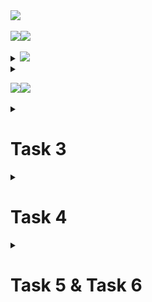 <img src="https://fonts.freepik.com/api/render?variantId=11811&fontSize=72&text=Tasks+for+VSD+Squadron+FM">
<p><img src="https://fonts.freepik.com/api/render?variantId=11255&fontSize=24&text=This%20repo%20is%20created%20by%20Axat%20Gadhwal%20oF%20Gra"><img src="https://fonts.freepik.com/api/render?variantId=11255&fontSize=24&text=de%207th%20of%20APS%20Varanasi"></p>
<details><summary><img src="https://fonts.freepik.com/api/render?variantId=12086&fontSize=48&text=Task%201%20%3A%20Verilog%20code%20and%20PCF%20File%20Analysis"></summary>

<details><summary><H2>⚠Precautions and Steps before starting</H2></summary>

We need to make sure several things...

 <H3> - @ First refer to Datasheet and make sure that all steps are performed correctly.</H3>
           + Refer to <a href="https://github.com/Axat-Gadhwal/VSD-Squadron-FM-Project/commit/364cd6ba9da9dd026fda9a84b65e62c78609b679"> Datasheet</a>

> Make sure that all steps in the datasheet are performed correctly{installation, setup, etc.....}

## Let's begin...😲😲

After starting The Virtual Machine, it should look as follows :-
<br><Img Src="https://github.com/Axat-Gadhwal/Images-VSD-Internship/blob/main/Screenshot%20(257).png?raw=true">

### Open the terminal
<Img src="https://github.com/Axat-Gadhwal/Images-VSD-Internship/blob/main/Screenshot%20(264).png?raw=true">

### Navigate to `VSDSquadron_FM` directory because all projects are located there.
> Later navigating to the `blink_led` directory because all the things required to flash led like Makefile, ASC Code
<Img src="https://github.com/Axat-Gadhwal/Images-VSD-Internship/blob/main/Screenshot%20(266).png?raw=true">

### Seeing the contents of the blink_led....
<Img Src="https://github.com/Axat-Gadhwal/Images-VSD-Internship/blob/main/Screenshot%20(267).png?raw=true">

## Now we have made the base... Learning about these in later documents...

</details>

<details><summary><H2>Navigating files needed to execute the RGB Led Blinking Program</H2></summary>

## Till now we had seen the contents of the "blink_led" directory. Studing in deeper about them now....

> Use `nano` to see the files in a text editor called **nano**. Such as `nano Makefile` to see the Makefile, etc....

## Contents of "blink_led":-

### 1. Makefile
<br>`nano Makefile` to see the Makefile
<img src="https://github.com/Axat-Gadhwal/Images-VSD-Internship/blob/main/Screenshot%20(268).png?raw=true">
<br>Makefile Content
<img src="https://github.com/Axat-Gadhwal/Images-VSD-Internship/blob/main/Screenshot%20(269).png?raw=true">

### 2. Verilog Code{rgb_blink.v}
> `.v` stands for verilog
<p>`nano rgb_blink.v` to see the  Verilog file</p>
<img src="![image](https://github.com/user-attachments/assets/5bd39a72-a6c6-4a13-aef2-31487a2f1aa3)">
 <p>Verilog file content</p>
<img src="https://github.com/Axat-Gadhwal/Images-VSD-Internship/blob/main/Screenshot%20(271).png?raw=true">

### 3. PCF File{VSDSquadronFM.pcf}
> `.pcf` stands for PCF file format such as `.txt`.
<p>`nano VSDSquadronFM.pcf` to see the PCF File</p>
<img src="https://github.com/Axat-Gadhwal/Images-VSD-Internship/blob/main/Screenshot%20(272).png?raw=true">
<br>PCF File Content
<img src="https://github.com/Axat-Gadhwal/Images-VSD-Internship/blob/main/Screenshot%20(273).png?raw=true">

### 4. JSON Code{rgb_blink.json}
> `.json` stands for **json** file format.
<p>JSON File Content</p>
<img src="https://github.com/Axat-Gadhwal/Images-VSD-Internship/blob/main/Screenshot%20(274).png?raw=true">

### 5. ASC Code{rgb_blink.asc}
> `.asc` for **asc** file format.
<p>`nano rgb_blink.asc` to see the ASC File</p>
<img src="https://github.com/Axat-Gadhwal/Images-VSD-Internship/blob/main/Screenshot%20(275).png?raw=true">
> Unable to show the `asc` file's content. See later topics to see that...

### 6. Module Timings{rgb_blink.timings}
> `.timings` for **Module Timings**.
<P>`nano rgb_blink.timings` to see the Module Timings' file.</P>
<img src="https://github.com/Axat-Gadhwal/Images-VSD-Internship/blob/main/Screenshot%20(276).png?raw=true">
<br> Module Timings File Content
<img src="https://github.com/Axat-Gadhwal/Images-VSD-Internship/blob/main/Screenshot%20(277).png?raw=true">

</details>

<details><summary><H2> Step 1 - Understanding the Verilog code</H2></summary>
  


##  We need to understand this verilog code:-
     //----------------------------------------------------------------------------
    //                                                                          --
    //                         Module Declaration                               --
    //                                                                          --
    //----------------------------------------------------------------------------
    module top (
      // outputs
      output wire led_red  , // Red
      output wire led_blue , // Blue
      output wire led_green , // Green
      input wire hw_clk,  // Hardware Oscillator, not the internal oscillator
      output wire testwire
    );
    
      wire        int_osc            ;
      reg  [27:0] frequency_counter_i;
    
      assign testwire = frequency_counter_i[5];
     
      always @(posedge int_osc) begin
        frequency_counter_i <= frequency_counter_i + 1'b1;
      end
    
    
    //----------------------------------------------------------------------------
    //                                                                          --
    //                       Counter                                            --
    //                                                                          --
    //----------------------------------------------------------------------------
    
    //----------------------------------------------------------------------------
    //                                                                          --
    //                       Internal Oscillator                                --
    //                                                                          --
    //----------------------------------------------------------------------------
      SB_HFOSC #(.CLKHF_DIV ("0b10")) u_SB_HFOSC ( .CLKHFPU(1'b1), .CLKHFEN(1'b1), .CLKHF(int_osc));
    
    
    //----------------------------------------------------------------------------
    //                                                                          --
    //                       Instantiate RGB primitive                          --
    //                                                                          --
    //----------------------------------------------------------------------------
      SB_RGBA_DRV RGB_DRIVER (
        .RGBLEDEN(1'b1                                            ),
        .RGB0PWM (1'b0), // red
        .RGB1PWM (1'b0), // green
        .RGB2PWM (1'b1), // blue
        .CURREN  (1'b1                                            ),
        .RGB0    (led_red                                       ), //Actual Hardware connection
        .RGB1    (led_green                                       ),
        .RGB2    (led_blue                                        )
      );
      defparam RGB_DRIVER.RGB0_CURRENT = "0b000001";
      defparam RGB_DRIVER.RGB1_CURRENT = "0b000001";
      defparam RGB_DRIVER.RGB2_CURRENT = "0b000001";
    
    endmodule
## Purpose

  ### The purpose of this Verilog code is that it controls the RGB Led based on the Clock Inputs

  
   <details><summary><H3> Explanation of Verilog code </H3></summary>
     
<p>We need to understand this verilog code :-</p>


   
       module top (
      // outputs
      output wire led_red  , // Red
      output wire led_blue , // Blue
      output wire led_green , // Green
      input wire hw_clk,  // Hardware Oscillator, not the internal oscillator
      output wire testwire
     );






## Module Declaration

<p>The line module top ( begins the definition of a module named top. In Verilog, a module is a fundamental building block that encapsulates a design or a part of a design</p>







## Ports

<p>The ports are defined within the parentheses. Ports are the inputs and outputs of the module that allow it to interact with other modules or external signals.</p>

### Output Ports
 
   **output wire led_red:**
  This declares an output port named led_red, which is a wire type. It is intended to control the red component of an RGB LED.

  **output wire led_blue:**
  This declares an output port named led_blue, which controls the blue component of the RGB LED.

 **output wire led_green:**
This declares an output port named led_green, which controls the green component of the RGB LED.



### Input Ports

**input wire hw_clk:**
This declares an input port named hw_clk, which is a wire type. It represents the hardware oscillator clock input. This clock signal is used to synchronize operations within the module.









### Additional Output Port

**output wire testwire**
This declares another output port named testwire. The purpose of this port is typically for testing or debugging purposes, allowing you to output a signal that can be monitored externally.







### Summary

<p>The top module is designed to control an RGB LED with three output ports (for red, blue, and green) and takes a hardware clock input. It also includes an additional output for testing purposes. The actual functionality of how these outputs are driven would be defined in the rest of the module's code, which is not included in this snippet.</p>










</details>


<details><summary><H3>Internal Logic Components Analysis</H3></summary>


<details><summary><H4>Internal Oscillator (SB_HFOSC) instantiation</H4></summary>

#### The internal oscillator in the Verilog code is instantiated using the SB_HFOSC module, which generates a high-frequency clock signal for the design. Here’s a brief overview of its instantiation:

       SB_HFOSC #(.CLKHF_DIV ("0b10")) u_SB_HFOSC (
          .CLKHFPU(1'b1), // Power-up the oscillator
          .CLKHFEN(1'b1), // Enable the oscillator
          .CLKHF(int_osc) // Output clock signal
      );

## Purpose

<p>Generates a high-frequency clock signal (int_osc).</p>





## Parameters

#### CLKHF_DIV ("0b10"): 
Divides the output frequency by 2.








## Connections{Control Signals}

### CLKHFPU
<p>This connection basically powers up the oscillator</p>








### CLKHFEN

<P>This connection basically enables the Oscillator</P>










### CLKHF


<p>Output connected to internal int_osc signal</p>















## Summary

<p>This oscillator provides the clock signal used by the frequency counter and other components in the design.</p>










</details>






<details><summary style="font-size: 34em;"><H4>Frequency Counter Logic</H4></summary>
 
- A 28-bit register (frequency_counter_i) counts clock cycles from the internal oscillator.
* It increments on each rising edge of int_osc.

  <br>The 5th bit of the counter is assigned to testwire, which can be used for testing.

<p><A href="https://en.wikipedia.org/wiki/Frequency_counter#:~:text=Most%20frequency%20counters%20work%20by%20using%20a%20counter%2C,display%2C%20and%20the%20counter%20is%20reset%20to%20zero.">Explained briefly</A></p>

</details>


<details><summary><H4>RGB Led Driver (SB_RGBA_DRV) Overview</H4></summary>

<p>In the provided Verilog code, the RGB LED driver is instantiated using the SB_RGBA_DRV module. This module is specifically designed to control RGB LEDs, allowing for the adjustment of color and brightness through PWM (Pulse Width Modulation) signals.</p>

<details><summary><H5>Key components of the RGB Led Driver</H5></summary>

    
    
### Instantiation

    SB_RGBA_DRV RGB_DRIVER (
            .RGBLEDEN(1'b1), // Enable the RGB LED driver
            .RGB0PWM (1'b0), // Red PWM signal
            .RGB1PWM (1'b0), // Green PWM signal
            .RGB2PWM (1'b1), // Blue PWM signal
            .CURREN  (1'b1), // Enable current for the RGB LED
            .RGB0    (led_red),   // Connect to the red LED output
            .RGB1    (led_green), // Connect to the green LED output
            .RGB2    (led_blue)   // Connect to the blue LED output
        );




## Parameters

### RGBLEDEN

<p>This signal enables the RGB LED driver. It must be set to 1 for the driver to function.</p>



### RGB0PWM, RGB1PWM, RGB2PWM

These signals control the ` PWM ` for the **red**, **green**, and **blue** channels, respectively. A value of 1 means the LED is on, while 0 means it is ` off `.




### Curren
 This signal enables the current for the ` RGB LED `. It must be set to 1 for the LED to receive power.




#### RGB0, RGB1, RGB2

These are the actual output connections to the ` RGB LED ` for the **red, green, and blue** channels.














### Functionality

- The ` RGB LED ` driver takes the **PWM** signals and controls the brightness of each color channel of the RGB LED.
+ By adjusting the **PWM** signals, you can create different colors by mixing the intensities of red, green, and blue light.
* In the provided code, the driver is configured to turn on the blue LED (**RGB2PWM** is set to 1) while keeping the red and green LEDs off (RGB0PWM and RGB1PWM are set to 0).









### Current Settings

    defparam RGB_DRIVER.RGB0_CURRENT = "0b000001"; // Red current
    defparam RGB_DRIVER.RGB1_CURRENT = "0b000001"; // Green current
    defparam RGB_DRIVER.RGB2_CURRENT = "0b000001"; // Blue current

  <p>These parameters set the current levels for each color channel. The values can be adjusted to change the brightness of each LED color.</p>

> Current settings: All LEDs set to "0b000001" (minimum current)



### Output Connections

    RGB0 → led_red
    RGB1 → led_green
    RGB2 → led_blue








</details>














</details>








</details>


<details><summary><H3>Summary of Part 1 </H3></summary>

<details><summary><H4>Purpose</H4></summary>

This Verilog module serves as an RGB LED controller, integrating an internal oscillator and a frequency counter to facilitate precise management of RGB LED outputs. By providing a stable internal clock source, the module ensures reliable timing for LED operations while incorporating a dedicated test signal for external monitoring. This design is particularly well-suited for embedded systems that require consistent LED performance with minimal reliance on external components.








</details>

<details><summary><H4>Internal Logic and Oscillator</summary>

At the heart of the module is a high-frequency oscillator (SB_HFOSC), which acts as the internal timing source. The output from this oscillator drives a 28-bit frequency counter that increments with each clock cycle. This counter not only tracks timing information but also outputs its 5th bit to the ` testwire ` , enabling external observation of the counter's state. This setup allows for effective monitoring and debugging of the module's timing behavior.




</details>

<details><summary><H4>RGB Led Driver Functionality</summary>


The RGB LED driver (SB_RGBA_DRV) is responsible for controlling the LED outputs with the following key features:

### Current-Controlled Outputs

<p>Each color channel is configured with a minimum current setting of "0b000001," ensuring proper brightness levels.</p>


### Pulse Width Modulation

The driver utilizes PWM control for each color channel, allowing for dynamic adjustments in brightness and color mixing.



### Fixed Configuration

- The blue LED is configured to operate at maximum brightness (RGB2PWM = 1'b1), providing a vibrant blue output.
+ The red and green LEDs are set to minimum brightness (RGB0PWM = RGB1PWM = 1'b0), effectively turning them off.

#### This configuration enables the module to deliver precise control over the RGB LED's color output, ensuring stable operation while facilitating easy testing and monitoring capabilities.














</details>


</details>








</details>

<details><summary><H2>Step 2 - Creating the PCF File</H2></summary>

### That's the PCF File

    set_io  led_red	39
    set_io  led_blue 40
    set_io  led_green 41
    set_io  hw_clk 20
    set_io  testwire 17

<details><summary><H3>Overview of the PCF File</H3></summary>

 #### The PCF (Physical Constraints File) is used to define the physical pin assignments for the FPGA design. It specifies which physical pins on the FPGA correspond to the input and output ports defined in the Verilog code.

<details><summary><H4>Purpose</H4></summary>

#### The purpose of the PCF file is to map the logical signals defined in the Verilog module to the physical pins of the FPGA. This mapping is crucial for ensuring that the hardware behaves as intended when the design is implemented on the FPGA.


</details>

<details><summary><H4>Structure of the PCF File</H4></summary>

### The PCF file consists of pin assignments that specify the following:


### Pin Name

<p>The name of the physical pin on the FPGA</p>



### Signal Name

**The corresponding signal from the Verilog code.**





### Direction

Indicates whether the pin is an input or output.



















</details>

<details><summary><H4>Pin Assignments explained</summary>

**Each line in the PCF file corresponds to a specific pin assignment:** 


## set_io led_red 39

This line assigns the `led_red` output from the Verilog module to physical pin 39 on the FPGA. The ability to control the red LED is essential for color mixing in the RGB LED. By adjusting the PWM signal for this pin, the brightness of the red light can be varied, allowing for a wide range of colors when combined with green and blue.




## set_io led_blue 40
This line assigns the `led_blue` output to pin 40. Similar to the red LED, the blue LED's brightness is controlled via PWM. This pin is crucial for producing colors that require blue light, such as purple when mixed with red or cyan when mixed with green.



## set_io led_green 41

This line assigns the `led_green` output to pin 41. The green LED is vital for creating a full spectrum of colors. By varying the PWM signal on this pin, the intensity of the green light can be adjusted, enabling the creation of colors like yellow (when mixed with red) and white (when all colors are combined).


## set_io hw_clk 20
This line assigns the `hw_clk input` to pin 20. Provides the clock signal for synchronization. The clock signal is fundamental for the operation of digital circuits. It ensures that all components of the Verilog module operate in sync, particularly the frequency counter that drives the timing for the RGB LED driver.


## set_io testwire 17


This line assigns the `testwire output` to pin 17. This pin is important for debugging and verifying the functionality of the design. By monitoring the state of the testwire, developers can ensure that the internal oscillator and frequency counter are working correctly, which is critical for the overall performance of the RGB LED controller.








</details>


<details><summary><H4>Conclusion</H4></summary>

**These assignments ensure that the signals from the Verilog code are correctly routed to the appropriate pins on the FPGA for proper operation.**




</details>










</details>






</details>

<details><summary><H2>Step 3 - Integrating with the VSDSquadron FPGA Mini Board</H3></summary>

### Useful Links

- <a href="https://github.com/Axat-Gadhwal/VSD-Squadron-FM-Research-Internship/blob/main/Makefile">Access Makefile Here</a>
+ <a href="https://github.com/Axat-Gadhwal/VSD-Squadron-FM-Research-Internship/blob/main/VSDSquadronFMDatasheet.pdf">Access Datasheet Here</a>
* <a href="https://github.com/Axat-Gadhwal/VSD-Squadron-FM-Research-Internship/blob/main/ASC%20Code">Access ASC Code Here</a>
- <a href="https://github.com/Axat-Gadhwal/VSD-Squadron-FM-Research-Internship/blob/main/JSON%20Code">Access JSON Code Here</a>
+ <a href="https://github.com/Axat-Gadhwal/VSD-Squadron-FM-Research-Internship/blob/main/Module%20Timings">Access Module Timings Here</a>


<details><summary><H3>Steps to follow</H3></summary>

## We need to follow the following steps for flashing the RGB Led:-

<details><summary><H3>1. Review the FPGA Squadron FM <a href="https://github.com/Axat-Gadhwal/VSD-Squadron-FM-Research-Internship/blob/main/VSDSquadronFMDatasheet.pdf"> Datasheet</H3></summary>

#### To Understand its Features and Pinout


</details>

<details><summary><H3>2. Correlate Connections</H3></summary>

#### Use the datasheet to correlate the physical board connections with the PCF file and Verilog code




</details>

<details><summary><H3>3. Connect the Board to the Computer</H3></summary>

 #### Follow the instructions in the datasheet (e.g., using USB-C and ensuring FTDI connection).

> After connecting the board, Type `lsusb` to see if the board is connected or not...
> <img src="https://github.com/Axat-Gadhwal/Images-VSD-Internship/blob/main/Screenshot%20(278).png?raw=true">
> If you see something like `Future Technology Devices International...` something. You can conclude that the FPGA Board is connected.

### After connecting the board using USB-C, the board should look as follows:-

> Red light make us conclude that the board is connected.

<img src="https://github.com/Axat-Gadhwal/Images-VSD-Internship/blob/main/IMG-20250321-WA0018.jpg?raw=true">



</details>

<details><summary><H3>4. Follow the Makefile for Building and Flashing the Verilog Code:</H3></summary>

1. Run `make clean` to clear any previous builds.
   
2. Run `make build` to compile the Design.
  <img src="https://github.com/Axat-Gadhwal/Images-VSD-Internship/blob/main/Screenshot%20(279).png?raw=true">
3. Run `sudo make flash` to program the **FPGA** Board.
   <img src="https://github.com/Axat-Gadhwal/Images-VSD-Internship/blob/main/Screenshot%20(280).png?raw=true">

</details>

<details><summary><H3>5. Observe the Behaviour of RGB Led</H3></summary>

<p>Confirm successful programming by checking that the RGB LED blinks on the board.</p>

> After Running `make clean`, the board should appear as follows...
> <img src ="https://github.com/Axat-Gadhwal/Images-VSD-Internship/blob/main/IMG-20250321-WA0020.jpg?raw=true">





</details>

<details><summary><H3>Final Expected Behaviour</H3></summary>

 



### After "sudo make flash" the board should look as follows

https://github.com/user-attachments/assets/c7c5b021-d3b8-4a99-b1d9-c037566a84ae
 
 
</details>




</details>





</details>

<details><summary><H2>Step 4 - Final Documentation</H2></summary>

### This is a comprehensive report of all the 3 steps 


<details><summary><H3>Summary of Verilog Code Functionality</summary>

The Verilog code implements an RGB LED controller that utilizes an internal oscillator and a frequency counter to manage the RGB LED outputs. It allows for dynamic control of the LED colors based on clock inputs, enabling various color combinations through PWM (Pulse Width Modulation).






</details>

<details><summary><H3>Pin Mapping Details</H3></summary>

 #### The following pin assignments are defined in the PCF file:

<br>`led_red`--> Pin 39: Controls the red LED component.
<br>`led_blue`--> Pin 40: Controls the blue LED component.
<br>`led_green`--> Pin 41: Controls the green LED component.
<br>`hw_clk`--> Pin 20: Provides the clock signal for synchronization.
<br>`testwire`--> Pin 17: Outputs a test signal for monitoring.


</details>

<details><summary><H3>Integration Steps:</H3></summary>

- Reviewed the FPGA Mini board datasheet for features and pinout.
+ Mapped physical connections to the PCF file and Verilog code.
* Connected the board to the computer via USB-C.
- Followed the Makefile to build and flash the design.
     - Executed `make clean`, `make build`, and `sudo make flash`.
* Observed the RGB LED behavior to confirm successful programming.
- Observed the Final behaviour as :-
https://github.com/user-attachments/assets/c7c5b021-d3b8-4a99-b1d9-c037566a84ae  



</details>

<details><summary><H3>Challenges faced and Solutions Implemented</H3></summary>

### Faced challenges. But there were not many challenges. Main challenges were :

- The Oracle Virtual Box, sometimes frustrated me... I downloaded the `Extension File{ext.}` and when I tried to open Virtual Box. It showed problems, So I just opened the Extension File and luckily, then it worked, Like A **Hack** !!
+ Was very hard to understand things - just googled it and got hints....

**This is neither a Problem nor Solution, I just wanted that please add some projects similar to that of the VSD Squadron MINI like Smart Door, etc using Servo Motor.... Please**






</details>

</details>

</details>

<details><summary><p><Img src="https://fonts.freepik.com/api/render?variantId=12086&fontSize=48&text=Task%202%20%3A%20Implementing%20a%20Uart%20Loopback%20Mecha"><img src="https://fonts.freepik.com/api/render?variantId=12086&fontSize=48&text=nism"></p></summary>


<details><summary><H2>Objective</H2></summary>

The objective of this task is to implement a UART (Universal Asynchronous Receiver-Transmitter) loopback mechanism. This mechanism allows transmitted data to be immediately received back, facilitating the testing of UART functionality. By routing the transmitted data from the TX (Transmit) pin directly to the RX (Receive) pin, we can verify that the UART communication is functioning correctly without the need for external devices.



</details>

<details><summary><H2>Step 1 : Study the Existing Code</summary>

### UART is a widely used hardware communication protocol that enables serial communication between devices. It operates using two primary data lines:

- **TX(Transmit)** - The line used to send data from the device.
+ **RX(Recieve)**  - The line used to receive data into the device.

## Understanding the UART Loopback Mechanism

<p> A UART loopback mechanism is a diagnostic feature that allows the system to test its own communication capabilities. In this mode, any data sent to the TX pin is routed back to the RX pin of the same module. This setup is particularly useful for verifying that both the TX and RX lines are functioning correctly.</p>


## Existing Code:  
<p>The code for the UART loopback mechanism can be found in the repository <a href="https://github.com/thesourcerer8/VSDSquadron_FM/tree/main/uart_loopback">here</a>. This code includes the necessary Verilog modules to implement the UART protocol and the loopback functionality.</p>


<details><summary><H3>Analysis of the Existing code</H3></summary>


 The existing code for the UART loopback mechanism is designed to facilitate serial communication between the FPGA and external devices. It consists of two main components: the top module and the UART transmission module. Below is a detailed analysis of each component.


## 1. Top Module (top.v)

### The top module integrates the UART functionality and controls the RGB LEDs. Key features include:

- Module Declaration:

       module top (
        output wire led_red,   // Red LED output
        output wire led_blue,  // Blue LED output
        output wire led_green, // Green LED output
        output wire uarttx,    // UART Transmission pin
        input wire uartrx,     // UART Reception pin
        input wire hw_clk      // Hardware clock input
       );

     - This section declares the inputs and outputs of the top module. The `uart tx` pin is used for transmitting data, while the uartrx pin is used for receiving data. The RGB LEDs provide visual feedback based on the UART activity.

+ Internal Oscillator

The internal oscillator generates the clock signal for UART operation:

    SB_HFOSC #(.CLKHF_DIV ("0b10")) u_SB_HFOSC ( .CLKHFPU(1'b1), .CLKHFEN(1'b1), .CLKHF(int_osc

**This oscillator is configured to run at a specific frequency, which is essential for timing the UART communication.**..

* Loopback Logic:

The TX output is connected to the RX input, enabling loopback:

    assign uarttx = uartrx;


- RGB LED Control:

The RGB LED driver provides visual feedback based on the RX data:

     SB_RGBA_DRV RGB_DRIVER (
       .RGBLEDEN(1'b1),
       .RGB0PWM(uartrx),
       .RGB1PWM(uartrx),
       .RGB2PWM(uartrx),
       .CURREN(1'b1),
       .RGB0(led_green),
       .RGB1(led_blue),
       .RGB2(led_red)
     );


## 2. . UART Transmission Module (`uart_tx_8n1.v`)

This module handles the transmission of data over UART using the 8N1 format.

- Module Declaration:

      module uart_tx_8n1 (
          clk,        // input clock
          txbyte,     // outgoing byte
          senddata,   // trigger tx
          txdone,     // outgoing byte sent
          tx          // tx wire
      );

+ State Machine:

The module uses a state machine to manage the transmission process:

     parameter STATE_IDLE=8'd0;
     parameter STATE_STARTTX=8'd1;
     parameter STATE_TXING=8'd2;
     parameter STATE_TXDONE=8'd3;


* Transmission Logic:

The logic for sending data is implemented in an always block that triggers on the clock's rising edge:

     always @ (posedge clk) begin
         // Start sending?
         if (senddata == 1 && state == STATE_IDLE) begin
             state <= STATE_STARTTX;
             buf_tx <= txbyte;
             txdone <= 1'b0;
         end
         // Additional logic for sending bits...
     end




</details>




</details>


<details><summary><H2>Step 2 : Design Documentation</H2></summary>

<details><summary><H3>Block Diagram Illustrating the UART Loopback Architecture.</H3></summary>

## How to create Block Diagram ?🤔🤔

Block Diagrams are specific diagrams used to represent a flow or structure in an easy way..

Hints for creating the block diagram!!😣

- The internal oscillator (SB_HFOSC) implements a high - frequency oscillator.
     - Also generates internal clock signal(int_osc)
     - **Basically this means that the internal clock signal(int_osc) will be a high frequency oscillator.**
+ Also there is a 28 bit frequency counter(frequency_counter_i) which implements on every positive edge of internal oscillator(int_osc)
* The TX and RX {Transmit and Recieve} pins are connected directly with loopback.
* The RGB LED Driver {SB_RGBA_DRV} controls the three ports or channels :- led_red, led_blue, and led_green.
* Control Signals include RGB_LEDEN and Curren.

### With the help of the following hints, our Block Diagram will look as :-


![Screenshot (308)](https://github.com/user-attachments/assets/2af6f60c-cc63-4521-bb95-829e131f537a)
 

 



</details>

<details><summary><H3>Detailed circuit diagram showing connections between the FPGA and any Peripheral Devices used</H3></summary>

In the UART loopback mechanism, peripheral devices play a crucial role in enhancing the functionality of the FPGA. They allow for data input, output, and communication, making the system more versatile. The loopback feature itself is a testing mechanism that can be used to verify the functionality of these peripheral devices by ensuring that data sent from the TX pin is correctly received on the RX pin, allowing for immediate feedback and validation of the communication path.

## Types of Peripheral Devices

1️. Input Devices – Send data to the system
<br>🔹 Examples: Keyboard, Mouse, Microphone, Joystick, Scanner, Camera

2️.  Output Devices – Display or transmit information from the system
<br>🔹 Examples: Monitor, Speaker, Printer, LED Display, Buzzer

3️.  Storage Devices – Store data permanently or temporarily
<br>🔹 Examples: Hard Drive (HDD), Solid State Drive (SSD), USB Flash Drive, SD Card

4️.  Communication Devices – Enable data transfer between systems
<br>🔹 Examples: Wi-Fi Adapter, Ethernet Card, Bluetooth Module, UART Module

## 📌 Key Components & Their Functions

1️. Power Supply (VCC & GND)
+ Provides 3.3V power to the FPGA and peripherals.

- VCC (3.3V) → Supplies power to FPGA and USB-UART Bridge.

* GND (Ground) → Common ground connection for all components.

2️. FPGA Core (ICE40UP5K)
+ The main processing unit.

- Handles UART communication, LED control, and timing generation.

3️. USB-UART Bridge (FTDI FT232H)

+ Connects the FPGA to the PC for serial communication.

- TX (FPGA Pin 14) → RX (USB-UART Bridge)

* RX (FPGA Pin 15) → TX (USB-UART Bridge)

+ Powered by 3.3V & GND.

4️. UART Interface & UART Loopback

+ TX (Transmitter) and RX (Receiver) are connected internally to form a loopback.

- This means any data sent from the PC to the FPGA is immediately echoed back.

* Used for testing UART functionality.

5️. Internal Oscillator (int_osc)

+ Provides a clock signal for the FPGA.

- Connected to FPGA Pin 20.

* Used for timing UART operations.

6️. Frequency Counter (frequency_counter_i)

 + Generates a 9600Hz clock needed for UART baud rate.

- Takes input from int_osc and divides the frequency.

7️. RGB LEDs & RGB LED Driver

+ LEDs provide visual feedback on UART activity.

- Connected to FPGA Pins 39 (Red), 40 (Green), and 41 (Blue).

* LED Driver ensures proper current flow and brightness control.

## Circuit Diagram will look as follows:-
> © Drawn in draw.io

![Screenshot (310)](https://github.com/user-attachments/assets/d1efe0fd-bb97-47ab-8e7b-9046ed294381)



</details>

</details>

<details><summary><H2>Step 3 : Implementation</H2></summary>

<details><summary><H3>Steps to Transmit Code to the FPGA Board</H3></summary>

1. First run the Virtual Machine with the help of <a href="https://github.com/Axat-Gadhwal/VSD-Squadron-FM-Research-Internship/blob/main/VSDSquadronFMDatasheet.pdf"> Datasheet</a>.
2. Now create a folder and name it `uart_loopback_project` in desktop as follows:

![Screenshot (311)](https://github.com/user-attachments/assets/856d53f3-b5af-4feb-8a39-41f93450c98e)

3. Now open the terminal create the following files:-
<br>i.<a href="https://github.com/Axat-Gadhwal/VSD-Squadron-FM-Research-Internship/blob/main/Task%202%20%20necessary%20files/Makefile">Makefile</a>
<br>ii.<a href="https://github.com/Axat-Gadhwal/VSD-Squadron-FM-Research-Internship/blob/main/Task%202%20%20necessary%20files/VSDSquadronFM.pcf">PCF File</a>
<br>iii.<a href="https://github.com/Axat-Gadhwal/VSD-Squadron-FM-Research-Internship/blob/main/Task%202%20%20necessary%20files/top.v"> top module{verilog} file</a>
<br>iv.<a href="https://github.com/Axat-Gadhwal/VSD-Squadron-FM-Research-Internship/blob/main/Task%202%20%20necessary%20files/uart_trx.v"> uart verilog file</a>

## Steps needed to follow for creating the above files:-

<br>**1**. Open Firefox in your Virtual Machine
<br>**2**. Sign in into the web browser and access the Gmail link of the <a href="https://github.com/thesourcerer8/VSDSquadron_FM/tree/main/uart_loopback">uart_loopback</a>project.
<br>**3**. Now follow the following steps:-
<br>(a). Open the terminal and navigate into the `uart_loopback_project` directory created earlier.

![Screenshot (312)](https://github.com/user-attachments/assets/7006ba8d-47ed-478c-851c-dd0e9f53bfb5)

<br>(b) i. Now type `nano Makefile` so that a new file named **Makefile** gets created in the **Nano** editor.

![Screenshot (313)](https://github.com/user-attachments/assets/f695928a-50e8-4115-8ced-0b6f274cf238)

<br>    ii. Now enter the Makefile content and then press Ctrl+`x` and then Ctrl+`y` and then `Enter` to save and exit.

![Screenshot (325)](https://github.com/user-attachments/assets/0df24cf1-f8a3-4a5c-9609-6b6bf42a387a)

<br>(c) i. Now type `nano top.v` to create the Verilog file.

![Screenshot (314)](https://github.com/user-attachments/assets/a6fc1760-1530-428f-b99f-700b8bc90e12)

<br>    ii. Now enter the Verilog File Content and then save it.

![Screenshot (315)](https://github.com/user-attachments/assets/f7a3189e-6ae3-460f-a975-c5bf29aadc98)

<br>(d) i. Now type `nano uart_trx.v` to create the uart_trx verilog file.

![Screenshot (316)](https://github.com/user-attachments/assets/76ca75e4-4fbb-4f0e-b5ce-ca90d35f11b4)

<br>    ii. Now enter the Verilog File Content and Save it.

![Screenshot (317)](https://github.com/user-attachments/assets/3c1e4f56-f869-4248-9382-968d4d6f063a)

<br>(e) i. Now type `VSDSquadronFM.pcf` to create the PCF File.

![Screenshot (318)](https://github.com/user-attachments/assets/2fa3b2e1-e955-49a0-bf6a-6171707d0d36)

<br>    ii. Now enter the PCF File content and save it.

![Screenshot (326)](https://github.com/user-attachments/assets/19a1b520-d79f-4c1b-a1e1-25343a7371e0)

## Steps to transmit the code

1. Now type `ls -ltr` to see the File Contents.

![Screenshot (319)](https://github.com/user-attachments/assets/ae1ee586-8f9a-40d7-91bf-ede7d2c8333f)

> As we can see that all the files we need are created.

2. Now connect the FPGA Board with the help of <a href="https://github.com/Axat-Gadhwal/VSD-Squadron-FM-Research-Internship/blob/main/VSDSquadronFMDatasheet.pdf">Datasheet</a>.
3. Type `lsusb` to ensure that the board is connected.
     - If you see something as " Future Technologies...." ; This means that the FPGA Board is connected successfully and the computer system is recognising it.

![Screenshot (320)](https://github.com/user-attachments/assets/b2b3043e-7bf8-4b30-939e-d4aea3f44157)

4. Now type `make clean` to clear any previous build.

![Screenshot (320)](https://github.com/user-attachments/assets/b2b3043e-7bf8-4b30-939e-d4aea3f44157)

5. Now type `make build` to compile builds.

![Screenshot (321)](https://github.com/user-attachments/assets/b06dcbeb-d17a-4daa-8fcb-d4456e048aeb)

6. Now type `sudo make flash` to flash the FPGA Board.

![Screenshot (322)](https://github.com/user-attachments/assets/50fce659-f2cb-4df8-bbbb-c8db98e1aac9)




</details>




























</details>

<details><summary><H2>Step 4 : Testing and Verification</H2></summary>

## Using Picocom for Testing and Verification

1. Open the Virtual Machine.
2. Now navigate to the `uart_loopback_project` file created earlier.
3. Then type `sudo apt install picocom` to install the picocom.
4. Type `picocom --version` to check the **Picocom**'s version and ensure that if it is downloaded correctly.
5. Connect the FPGA Board.
6. Now type `make terminal`.

![Screenshot (327)](https://github.com/user-attachments/assets/ea495e87-ec2d-4a65-94ef-0d9b16d756f7)

7. Now you can see that whatever you type is recieved back called "loopback".

![Screenshot (328)](https://github.com/user-attachments/assets/a596bf35-7f2e-4b4b-98f2-d90fe0993cba)
 
8. Now press CTRL + `a` +`x` to exit the **Picocom** terminal.

![Screenshot (329)](https://github.com/user-attachments/assets/58890221-f085-4971-a359-714120462f06)





</details>

<details><summary><H2>Step 5 : Documentation</H2></summary>

# Summary of the Report

## Objective

<p>The main goal of this project was to set up and test a Universal Asynchronous Receiver-Transmitter (UART) loopback system using an FPGA board. In this setup, data that is sent out is immediately received back, making it a useful way to check if UART communication is working properly. The project involved learning the theory, designing the system, building the hardware, and testing the UART loopback function on the VSDSquadron FPGA Mini.</p>

<details><summary><H3>Step 1 : Study the existing code</H3></summary>

**Conceptual Framework**: UART is a fundamental serial communication protocol employing distinct TX (Transmit) and RX (Receive) channels for bidirectional data transmission.

**Loopback Mechanism**: The implementation of a loopback entails directly connecting the TX and RX pins, thereby enabling autonomous communication testing.

**Code Analysis**:

- **Top Module (top.v)**: Governs UART operations and LED-based visual feedback.

+ **Internal Oscillator (int_osc)**: Synthesizes high-frequency clock signals essential for timing control.

* **Loopback Logic**: Implements a direct assignment of TX to RX to establish the loopback mechanism.

- **RGB LED Driver**: Facilitates status indication via LED illumination corresponding to received data signals.

+ **UART Transmission Module (uart_tx_8n1.v)**: Employs a finite state machine (FSM) approach to manage UART data transmission.











</details>

<details><summary><H3>Step 2 : Design Documentation</H3></summary>

## Block Diagram illustrating the UART loopback architecture.

![Screenshot (308)](https://github.com/user-attachments/assets/2af6f60c-cc63-4521-bb95-829e131f537a)

## Detailed Circuit Diagram showing connections between the FPGA and any peripheral devices used.

![Screenshot (310)](https://github.com/user-attachments/assets/d1efe0fd-bb97-47ab-8e7b-9046ed294381)








</details>

<details><summary><H3>Step 3: Implementation</H3></summary>

## Development & File Structure:

- **Established essential project files (`Makefile`, `PCF file`, `top.v`, `uart_trx_.v`)**.

+ **Configured a virtualized development environment for FPGA synthesis and deployment.**

## Flashing Procedure:

- `make build` - Invoked to compile the Verilog HDL code.

+ `sudo make flash` - Executed to program the FPGA with the synthesized bitstream.

* `lsusb` - Utilized to confirm hardware detection and interface recognition.








</details>

<details><summary><H3> Step 4 : Testing and Verification</H3></summary>

**UART Communication Analysis via Picocom:**

- Installed and configured **picocom** to establish serial communication with the FPGA.

 + Conducted real-time loopback validation by transmitting characters and observing their reception.

* Addressed potential misconfigurations related to baud rate mismatches and hardware connectivity

**Functional Validation:**

- Confirmed data integrity—ensuring transmitted symbols were identically received via the loopback.

+ Verified visual indications through LED state transitions, corresponding to UART activity.





</details>




</details>

</details>

<details><summary><H1>Task 3</H1></summary>





## Objective

<p>The purpose of this project is to develop and validate a UART transmitter module using an FPGA. This module enables serial communication by sending data from the FPGA to an external device, such as a computer or another microcontroller, through the Universal Asynchronous Receiver-Transmitter (UART) protocol.

This documentation provides a detailed breakdown of the code, hardware setup, implementation process, and testing procedures.

</p>

## Understanding Uart Transmission

UART is a widely used serial communication protocol that enables data exchange between devices. The protocol consists of two main lines:

- Tx(Transmit): Sends data from the transmitting device.
+ Rx(Recieve): Recieves data at the recieving device.

### Data Frame in UART(8N1 Configuration)

- **Each byte of data is transmitted in the 8N1 format, meaning:**
      + Data Bits
* No Parity Bit
* 1 Stop Bit

A typical UART data frame consists of:

1. Start Bit (1 bit, Low)

2. Data Bits (8 bits, Least Significant Bit first)

3. Stop Bit (1 bit, High)

The baud rate (speed of transmission) for this project is 9600 bps.






<details><summary><H2>Step 1 : Study the Existing Code</H2></summary>



## **`top.v` (Top-Level Module)**

This file acts as the main control module, integrating various components of the UART transmitter.

### **Module Declaration**

```verilog
module top (
  output wire led_red,  // Red LED Output
  output wire led_blue, // Blue LED Output
  output wire led_green, // Green LED Output
  output wire uarttx, // UART Transmission Pin
  input wire hw_clk  // FPGA Clock Input
);
```

- **`led_red, led_blue, led_green`** – Indicate the system’s status.
- **`uarttx`** – Transmit pin for sending serial data.
- **`hw_clk`** – Hardware clock input for timing control.

### **Clock Frequency Counter**

```verilog
reg [27:0] frequency_counter_i;
reg clk_9600 = 0;
reg [31:0] cntr_9600 = 32'b0;
parameter period_9600 = 625;
```

- **`frequency_counter_i`** – 28-bit counter for timing operations.
- **`clk_9600`** – Generated clock signal for UART (9600 Hz).
- **`cntr_9600`** – Counter to achieve the correct baud rate.
- **`period_9600`** – Determines when to toggle `clk_9600`.

### **UART Transmission Instantiation**

```verilog
uart_tx_8n1 DanUART (
  .clk(clk_9600),
  .txbyte("D"),
  .senddata(frequency_counter_i[24]),
  .tx(uarttx)
);
```

- **`clk(clk_9600)`** – Supplies the 9600 Hz clock.
- **`txbyte("D")`** – Sends the character `'D'` continuously.
- **`senddata(frequency_counter_i[24])`** – Controls when data is sent.
- **`tx(uarttx)`** – Connects to the UART TX pin.

### **Clock Division for 9600 Baud Rate**

```verilog
always @(posedge int_osc) begin
  frequency_counter_i <= frequency_counter_i + 1'b1;
  cntr_9600 <= cntr_9600 + 1;
  if (cntr_9600 == period_9600) begin
    clk_9600 <= ~clk_9600;
    cntr_9600 <= 32'b0;
  end
end
```

- This logic ensures **clk_9600 toggles** at the correct rate for UART transmission.

---

## **`uart_trx.v` (UART Transmission Logic)**

This module implements the **8N1 UART transmission protocol**.

### **State Machine for Transmission**

```verilog
parameter STATE_IDLE=8'd0;
parameter STATE_STARTTX=8'd1;
parameter STATE_TXING=8'd2;
parameter STATE_TXDONE=8'd3;
```

- Defines **four states** for handling transmission.

### **Transmission Control Logic**

```verilog
always @ (posedge clk) begin
  if (senddata == 1 && state == STATE_IDLE) begin
    state <= STATE_STARTTX;
    buf_tx <= txbyte;
    txdone <= 1'b0;
  end
  else if (state == STATE_IDLE) begin
    txbit <= 1'b1;
    txdone <= 1'b0;
  end
```

- On `senddata` trigger, the system moves to **STATE_STARTTX**.
- It loads the byte to be transmitted (`buf_tx`).

### **Sending Start Bit (Low)**

```verilog
if (state == STATE_STARTTX) begin
  txbit <= 1'b0;
  state <= STATE_TXING;
end
```

- The start bit (`0`) is sent.

### **Transmitting 8 Data Bits**

```verilog
if (state == STATE_TXING && bits_sent < 8'd8) begin
  txbit <= buf_tx[0];
  buf_tx <= buf_tx>>1;
  bits_sent = bits_sent + 1;
end
```

- Bits are shifted **one by one** into `txbit`.

### **Stop Bit and Completion**

```verilog
else if (state == STATE_TXING) begin
  txbit <= 1'b1;
  bits_sent <= 8'b0;
  state <= STATE_TXDONE;
end
if (state == STATE_TXDONE) begin
  txdone <= 1'b1;
  state <= STATE_IDLE;
end
```

- Sends the **stop bit (`1`)**.
- **Returns to IDLE state** after completion.

---


</details>

<details><summary><H2>Step 2 : Design Documentation</H2></summary>

To ensure a clear understanding of the UART transmitter module, we need to create two essential diagrams:

# 1. Block diagram detailing the UART transmitter module.

## 1. Identify the Key Components

Every UART transmitter has these core blocks:

## UART Transmitter Block Components

This table summarizes the key components of the UART transmitter module:

| Section             | Function                                    | Example Variable Names (Verilog) |
|---------------------|---------------------------------------------|----------------------------------|
| **Input Signals**   | Provide data, clock, and trigger           | `txbyte`, `clk (int_osc)`, `senddata` |
| **Data Processing** | Stores data and tracks bit transmission    | `buf_tx`, `bits_sent`, `txbit`  |
| **State Machine Control** | Controls the transmission process   | `state`, `Next State Logic`     |
| **Output Signals**  | Provides serial output and status flag     | `tx`, `txdone`                  |

### How to Use This Table
- **Input Signals:** These initiate the transmission process.
- **Data Processing:** Manages storing and shifting the data bits.
- **State Machine Control:** Handles different states of transmission.
- **Output Signals:** Final transmitted data and status indicator.

<img src="https://github.com/user-attachments/assets/8fd1707c-9554-4d2e-98ab-0f3aeb79b644" Height=500 Weidth=400>






# 2. Develop a circuit diagram illustrating the FPGA's UART TX pin connection to the receiving device:

## 1. Identify Key Components
To ensure a complete circuit diagram, you need the following components:

<br>✅ FPGA Board (e.g., Lattice iCE40, Xilinx, or Intel FPGA)
<br>✅ UART-Compatible Device (e.g., PC, microcontroller, USB-to-UART adapter)
<br>✅ Voltage Level Shifter (if required, e.g., FPGA operates at 3.3V and the receiver at 5V)
<br>✅ Decoupling Capacitors (optional but recommended for signal stability)
<br>✅ Common Ground Connection (ensures proper data transmission)

## Circuit Diagram:-

![image](https://github.com/user-attachments/assets/cd24bc96-226d-4858-ad64-76666d7d7f80)













</details>

<details><summary><H2>Step 3 : Implementation</H2></summary>

Till this we created several files in the VM itself. But now we will transmit the code by cloning the repository, thus those files will be created/added automatically to the VM.

## Steps to clone the repository

1. Open the Virtual Machine.
2. On GitHub, navigate to the main page of the repository.
3. Above the list of files, click  Code.

![image](https://github.com/user-attachments/assets/c6f9de06-8be4-47f9-a451-204a3b0a8ed5)
> Screenshot of the list of files on the landing page of a repository. The "Code" button is highlighted with a dark orange outline.
4. Copy the URL for the repository.
     - To clone the repository using HTTPS, under "HTTPS", click .
     - To clone the repository using an SSH key, including a certificate issued by your organization's SSH certificate authority, click SSH, then click .
     - To clone a repository using GitHub CLI, click GitHub CLI, then click .

![image](https://github.com/user-attachments/assets/56d427e3-1e04-4a91-9e67-2f48c54f39a3)
> Screenshot of the "Code" dropdown menu. To the right of the HTTPS URL for the repository, a copy icon is outlined in dark orange.
4. Open Git Bash.
8. Change the current working directory to the location where you want the cloned directory.
9. Type git clone, and then paste the URL you copied earlier.

     git clone https://github.com/YOUR-USERNAME/YOUR-REPOSITORY

## Transmitting the code to the FPGA Board

Till now we have cloned the Github repo. This basically means that we doesn't need to create files for transmission.

Access the necessary files in this <a href="https://github.com/Axat-Gadhwal/VSD-Squadron-FM-Research-Internship/tree/main/Task%203%20necessary%20files"> folder</a>.

1. Create a folder named **`uart_transmitter_module`**.

![Screenshot (334)](https://github.com/user-attachments/assets/2f4e3c45-ddcb-4bef-bb5b-82ac9359d758)

2. Now recall the cloning step. Ensure that before cloning, you are in the correct file/directory in which you want the file to be installed.
3. Your repo file will be created in that file.

![Screenshot (341)](https://github.com/user-attachments/assets/9e5c07b4-a167-4f55-b138-ae642e13692c)

4. Now open the Terminal and navigate to our `uart_transmitter_module` file create earlier.

![Screenshot (342)](https://github.com/user-attachments/assets/f206b718-64a2-4f65-be0f-db550eb05bea)

5. Now type :-

       cd `VSD-Squadron-FM-Research-Internship` \ This is because that's my cloned repository name which is now a folder
       cd `'Task 3 necessary files` \ Files storing the necessary codes

![Screenshot (344)](https://github.com/user-attachments/assets/bd26c4c3-dd80-49f1-9428-8e6db04dad59)

 6. Now type `ls-ltr` to see the file contents.{For the repo}

![Screenshot (343)](https://github.com/user-attachments/assets/b9fdc3f2-7cbc-4ea5-896a-cf2930495fce)

7. Now type `ls-ltr` to see the file contents.{For the codes' file}

![Screenshot (344)](https://github.com/user-attachments/assets/bd26c4c3-dd80-49f1-9428-8e6db04dad59)

8. Now type `lsusb` to ensure if the FPGA Board is connected or not.

![Screenshot (345)](https://github.com/user-attachments/assets/9e51a852-ddc0-42ae-a023-68f51fc67bbc)

9. `make clean` to clear any previous builds.

![Screenshot (346)](https://github.com/user-attachments/assets/a5d3ac62-a01a-4272-83e2-efe6b3ebd6fe)

9. Now type `make build` to compile builds.

![Screenshot (347)](https://github.com/user-attachments/assets/30209715-c513-4111-83ba-bb8281a0512d)



10. Now type `sudo make flash` to transmit the code.

![Screenshot (348)](https://github.com/user-attachments/assets/02f58861-38c6-4eb6-a2f3-c7faa113f8fb)



## Now we have transmitted the code to the fpga board. 



https://github.com/user-attachments/assets/47720077-bb51-4747-b3ce-786cc8081268







</details>

<details><summary><H2>Step 4 : Testing and Verification</H2></summary>

1. First install putty on your host device.
2. Now run puTTY{after transmitting the code to the FPGA Board.
> Ensure that the Board is disconnected from the Virtual Machine so that the codes remain transmitted.
3. After starting puTTY, a user interface will come. Select he **Serial** and then change the port to **COM3**.

![Screenshot (357)](https://github.com/user-attachments/assets/00d78223-9089-460f-9954-9f0e908e5dce)

## Final Behaviour

https://github.com/user-attachments/assets/9c62f82d-9216-45dd-82f2-3e4ed478d57e






</details>

<details><summary><H2>Step 5 : Summary</H2></summary>

<details><summary><H3>Step 1: Understanding UART Transmission & Analyzing the Code</H3></summary>

## UART Basics

- UART consists of two main lines.
      - **TX(Transmit)**: Sends Data
      - **RX(Recieve)**: Recieves Data
+ 8N1 Data Frame Format:-
     - 1 Start Bit (Low)
     - 8 Data Bits
     - 1 Stop Bit (High)
     - Baud Rate: 9600 bps

 ##  Code Analysis

 - **top.v** (Top-Level Module):
     - Controls the Entire UART Transmission process.
     - Key Variables: `uarttx` (TX Pin), `hw_clk` (Clock), `led_red/blue/green` (Status LED's).
     - Implements clock division to generate a 9600 Hz clock signal for UART.
- **uart_trx.v** (UART Transmission Logic):
     - Implements a FSM(Finite State Machine) with four states:
          1. IDLE: Waits for Transmission Trigger
          2. STARTTX: Sends the start bit (0)
          3. TXING: Sends 8 data bits
          4. TXDONE: Sends the stop bit(1) and returns to IDLE
     - Uses bitwise shifts to transmit the data serially.
    







</details>

<details><summary><H3>Step 2 : Design Documentation</H3></summary>


## Block diagram detailing the UART transmitter module.

<img src="https://github.com/user-attachments/assets/8fd1707c-9554-4d2e-98ab-0f3aeb79b644" Height=500 Weidth=400>

## Develop a circuit diagram illustrating the FPGA's UART TX pin connection to the receiving device:

![image](https://github.com/user-attachments/assets/cd24bc96-226d-4858-ad64-76666d7d7f80)




</details>

<details><summary><H3>Step 3 : Implementation (Code Transmission to FPGA Board)</H3></summary>

- Cloned the repository for codes
+ Codes for transmitting the code to the FPGA Board:
     - `make clean`
     - `make build`
     - `sudo make flash`
 
</details>


<details><summary><H3>Step 4 : Testing and Verification</H3></summary>

### Used Putty for testing and Verification








</details>

</details>



</details>

<details><summary><H1>Task 4</H1></summary>

# Objective

The goal of this project is to implement a UART transmitter that communicates real-time sensor data from an FPGA to an external device. This enables the FPGA to relay information gathered from sensors, facilitating data monitoring and analysis.

# Understading UART Transmission

### UART (Universal Asynchronous Receiver-Transmitter) is a serial communication protocol that allows for asynchronous data transmission between devices. It operates using two primary lines:

- **Tx (Transmit)**: The line used to send data from the transmitter.
+ **Rx (Receive)**: The line used to receive data at the receiving end.
 # Data Frame Structure in UART (8N1 Configuration)
### In the 8N1 configuration, each data byte is structured as follows:

- **Start Bit**: 1 bit (Low) indicating the beginning of transmission.
+ **Data Bits**: 8 bits of actual data, sent least significant bit first.
* **Stop Bit**: 1 bit (High) indicating the end of transmission.

> The standard baud rate for this project is set to 9600 bps.

<details><summary><h2>Step 1: Study the Existing Code</h2></summary>

## **`top.v`(Top Level Module)**

This module integrates the sensor input and the UART transmitter, managing the flow of data from the sensor to the UART output.

### Module Declaration

     module top (
       output wire led_status, // Status LED Output
       output wire uart_tx,    // UART Transmission Pin
       input wire hw_clk,      // FPGA Clock Input
       input wire sensor_input  // Sensor Data Input
     );


- `led_status`: Indicates the operational status of the system.
- `uart_tx`: The pin used for UART transmission.
- `hw_clk`: The clock signal for the FPGA.
- `sensor_input`: The data input from the sensor.

reg [7:0] sensor_data; // Register to hold the sensor data

### Sensor Data Handling

- `sensor_data`: Stores the latest reading from the sensor.

### UART Transmission Instantiation

     uart_tx_8n1 uart_transmitter (
       .clk(clk_9600),
       .txbyte(sensor_data),
       .senddata(trigger_send),
       .tx(uart_tx)
     );



- `txbyte(sensor_data)`: Sends the sensor data through UART.
+ `trigger_send`: A signal that initiates the transmission when the sensor data is ready.

### Clock Division for UART Baud Rate

     always @(posedge hw_clk) begin
       // Logic to generate a 9600 Hz clock for UART transmission
     end

- This section ensures that the clock frequency is suitable for UART communication.

## **`uart_tx_8n1.v`** (UART Transmission Logic)

This module implements the UART transmission protocol, specifically the 8N1 format.

### State Machine Definition

    parameter STATE_IDLE=8'd0;
    parameter STATE_STARTTX=8'd1;
    parameter STATE_TXING=8'd2;
    parameter STATE_TXDONE=8'd3;

- The state machine consists of four states to manage the transmission process.

### Transmission Control Logic

    always @ (posedge clk) begin
      if (senddata == 1 && state == STATE_IDLE) begin
        state <= STATE_STARTTX;
        buf_tx <= txbyte;
        txdone <= 1'b0;
      end
      else if (state == STATE_IDLE) begin
        txbit <= 1'b1; // Idle state is high
        txdone <= 1'b0;
      end
    

 - The system transitions to STATE_STARTTX when data is ready to be sent.

### Sending the Start Bit

    if (state == STATE_STARTTX) begin
      txbit <= 1'b0; // Start bit is low
      state <= STATE_TXING;
    end

- The start bit is transmitted first

### Data Bit Transmission

    if (state == STATE_TXING && bits_sent < 8'd8) begin
      txbit <= buf_tx[0]; // Send the least significant bit
      buf_tx <= buf_tx >> 1; // Shift the buffer
      bits_sent = bits_sent + 1;
    end

- Each Data Bit is sent sequentially

### Stop Bit and State Reset

    else if (state == STATE_TXING) begin
      txbit <= 1'b1; // Stop bit is high
      bits_sent <= 8'b0;
      state <= STATE_TXDONE;
     end
    if (state == STATE_TXDONE) begin
      txdone <= 1'b1; // Transmission complete
      state <= STATE_IDLE; // Return to idle state
    end






</details>


<details><summary><H2>Step 2 : Design Documentation</H2></summary>


![image](https://github.com/user-attachments/assets/cb3894a3-8c65-41ae-b42a-cd2561de83f8)












</details>


<details><summary><H2>Step 3 : Implementation</H2></summary>


1. Create the following <a href="https://github.com/Axat-Gadhwal/VSD-Squadron-FM-Research-Internship/tree/main/Task%204%20necessary%20files"> files.</a>
2. Now once again clone the github repository
3. `make clean` to clear any previous builds
4. `make build` to compile builds
5. `sudo make flash` to transmit the code to the FPGA Board

### That's all, the code is transmitted

> Refer to this <a href="https://www.technipages.com/how-to-clone-a-git-repository-in-linux/"> page</a> for more info on cloning git repo.

## Behaviour after transmitting



https://github.com/user-attachments/assets/23831507-02f8-4645-a49f-a6db1f7693ca


















</details>


<details><summary><H2>Step 4 : Testing and Verification</H2></summary>


> Ensure that the FPGA Board is disconnected from the VM

## Final Behaviour

https://github.com/user-attachments/assets/bf702a5c-e837-48aa-980d-676af5acbb00


### You will continously recieve D's.












</details>


<details><summary><H2>Step 5 : Summary</H2></summary>


<details><summary><H3>Step 1 : </H3></summary>

1.  # **`top.v`** (Top-Level Module):

**Purpose**: Integrates sensor input and UART transmitter, managing data flow from the sensor to UART output.​

## Key Components:

- led_status: Indicates system operational status.​

- uart_tx: UART transmission pin.​

- hw_clk: FPGA clock input.​

- sensor_input: Sensor data input.​
  
- sensor_data: Register to hold sensor data.​

**2. Sensor Data Handling:**

- `sensor_data` stores the latest reading from the sensor.​

**3. UART Transmission Instantiation:**

Instantiates `uart_tx_8n1` module with:​

- clk(clk_9600): Clock signal for UART.​

- txbyte(sensor_data): Data byte to transmit.​

- senddata(trigger_send): Signal to initiate transmission.​

- tx(uart_tx): UART transmission line.​

**4. Clock Division for UART Baud Rate:**

Generates a 9600 Hz clock from the FPGA's main clock to match the UART baud rate.​

**5. uart_tx_8n1.v (UART Transmission Logic):**

**State Machine States:**

- STATE_IDLE: Idle state.​

- STATE_STARTTX: Start bit transmission.​

- STATE_TXING: Data bits transmission.​

- STATE_TXDONE: Transmission complete.​

**Transmission Control Logic:**

- Transitions between states based on senddata signal and manages txbit output accordingly.​

**Data Bit Transmission:**

- Sends each bit of buf_tx sequentially, shifting the buffer after each bit.​

**Stop Bit and State Reset:**

- After all data bits are sent, transmits the stop bit and resets the state machine to idle.​

</details>

<details><summary><H3>Step 2 : Design Documentation</H3></summary>


</details>

<details><summary><H3>Step 3 : Implementation</H3></summary>

Clone the Github repository using the following code:

    https://github.com/Axat-Gadhwal/VSD-Squadron-FM-Research-Internship.git

Codes for transmitting the code to the FPGA Board:

1. `make clean`
2. `make build`
3. `sudo make flash`




</details>


<details><summary><H3>Testing and Verification</H3></summary>

### Used puTTY for Testing and Verification



## FInal Behaviour


https://github.com/user-attachments/assets/bf702a5c-e837-48aa-980d-676af5acbb00



</details>

</details>


</details>

<details><summary><H1>Task 5 & Task 6</H1></summary>


---
## What this project do?

This theme interface with the sensors to receive the data sensed, and sending this data to the FPGA and then with the GPIO pins transmit the outpuit results to an external device (example buzzer). In this project we will make a tochless bell using the VSDSquadronFM board and with a sensor named HC-SR04 ultrasonic sensor.

## Required software and hardware components

### Hardware

- VSDSquadronFM FPGA board
+ HC-SR04 ultrasonic sensor
* A buzzer

### Software

* Virtual Ubuntu software(for programming)
* Docklight

# Step1: Analysis of the existing verilog code

The existing verilog code can be accessed here. The top module integrates an ultrasonic sensor to measure distance, transmits the measured distance over UART, and controls RGB LEDs based on the distance.

## Module declaration

The module has several input and output ports:

### Outputs

- led_red, led_blue, led_green: Control the RGB LEDs.
- uarttx: UART transmission pin.
- trig: Trigger output for the ultrasonic sensor.
- buzzer: Buzzer signal.

### Inputs

- uartx: UART receiver pin.
- hw_clk: Hardware clock input.
- echo: Echo signal from the ultrasonic sensor.

### Internal Oscillator and counter

Uses a high-frequency oscillator (SB_HFOSC) to generate a 12MHz clock signal (int_osc). And generates a 9600 Hz clock (clk_9600) using a counter (cntr_9600) to divide the 12MHz clock.

### Ultasonic senser signals

Declares signals for distance measurement and sensor control:

- distanceRAW, distance_cm: Raw and processed distance values.
- sensor_ready: Indicates if the sensor is ready.
- measure: Control signal for measurement.
- buzzer_signal: Signal to control the buzzer.

### Finite state machine to print distance_cn as ASCII

Implements an FSM to convert the distance measurement (distance_cm) into ASCII characters and transmit via UART: States:

- IDLE: Waits for sensor readiness.
- DIGIT_4 to DIGIT_0: Converts each digit of the distance value to ASCII.
- END_CR: Sends carriage return (CR).
- SEND_LF: Sends line feed (LF).
- DONE: Completes the transmission.

The top module integrates an ultrasonic sensor to measure distance, transmits the measured distance over UART, and controls RGB LEDs based on the distance. The FSM ensures that the distance is converted to ASCII and sent over UART, and the LEDs provide a visual indication of proximity.

# Analysis of the Ultra sonic sensor module (ultra_sonic_sensor.v)

The verilog code for the HC-SR04 module can be accessed here.

## Module declaration

The module explains some input and output ports:

- clk: System clock input.
- measure: Signal to start the measurement.
- state: Current state of the finite state machine (FSM).
- ready: Indicates if the module is ready for a new measurement.
- echo: Echo signal from the ultrasonic sensor.
- trig: Trigger signal to the ultrasonic sensor.
- distanceRAW: Raw distance measurement in clock cycles.
- distance_cm: Converted distance in centimeters.
- buzzer_signal: Signal to activate a buzzer if the distance is less than or equal to 5 cm.

### State definitions

- IDLE: Waiting for a measurement pulse.
- TRIGGER: Sending the trigger pulse.
- WAIT: Waiting for the echo signal.
- COUNTECHO: Counting the duration of the echo signal.

### Finite State Machine (FSM)

- The FSM transitions between states based on the measure signal and the echo signal.
- In the TRIGGER state, it generates a trigger pulse.
- In the WAIT state, it waits for the echo signal to go high.
- In the COUNTECHO state, it counts the duration of the echo signal.
- Distance Measurements
- The distanceRAW counter increments while the echo signal is high.
- The raw distance is then converted to centimeters using the formula: distance_cm = (distanceRAW * 34300) / (2 * 12000000).
- If the distance is less than or equal to 5 cm, the buzzer_signal is activated.

### Refresher module

The `refresher50ms` module generates a measurement pulse every 50 milliseconds.

# Step2: Block diagram of the pin connection of the project and the processing flow

![image](https://github.com/user-attachments/assets/1c5bf5dc-f12c-426a-baa6-3e09dc6ef399)


Internal processing flow

![image](https://github.com/user-attachments/assets/d0766fc9-2cfc-4eac-ab2f-d9abf6e8d6f9)



# Step3: Implementation in the FM

Make sure you have copied the following file: top.v, ultra_sonic_sensor.v uart_trx.v Makefile and PCF file and put all these in the folder that is created in the folder VSDSquadron_FM named touchless_bell.

To implement the code on FM follow the following steps:

1. Go to software Ubuntu and open the terminal. Ensure that the FM is connected by typing lsusb.
2. Then navigate to the folder by typing cd <folder name>.
3. Then type make build to build the binaries.
4. Then type sudo make flash to program the board.
5. Now you have succesfully implemented the code in the FM.

# Step4: Testing and verification

Follow the steps to test it in the software Docklight:

1. Set the baud rate to 9600. And 1 stop bit
2. Ensure the port through which the FM is connected in the device manager
3. Then test with objects. Put the object or anything above the senser, the buzzer will beep when the object is kept at a feild of 5cm

# Step5: Final documentation

The project has 3 verilog codes including the top.v.This module integrates sensor data acquisition, signal processing, and communication to provide a comprehensive functionality for an FPGA-based system. And also a verilog named `ultra_sound_sensor.v.` This code sets up the HC-SR04 sensor to measure distance and trigger a buzzer if the measured distance is below a specific given vvoltage.

The pins of the ultrasonic sensor can be connected like the following way:

![image](https://github.com/user-attachments/assets/3b7dd26a-01b8-450a-bc49-bde1be1b74d7)

The internal processing diagram can be made by this way

![image](https://github.com/user-attachments/assets/6088c0b1-ffbb-495b-89f6-670c3587dccc)

Run the following steps to implement the codes:

1. Go to software Ubuntu and open the terminal. Ensure that the FM is connected by typing lsusb.
2. Then navigate to the folder by typing cd <folder name>.
3. Then type make build to build the binaries.
4. Then type sudo make flash to program the board.
5. Now you have succesfully implemented the code in the FM.
6. Test it by by using a serial terminal likr Dochlight by the steps:
7. Set the baud rate to 9600. And 1 stop bit
8. Ensure the port through which the FM is connected in the device manager
9. Then test with objects. Put the object or anything above the senser, the buzzer will beep when the object is kept at a feild of 5cm.

## Final Expected Behaviour


---








</details>




































































